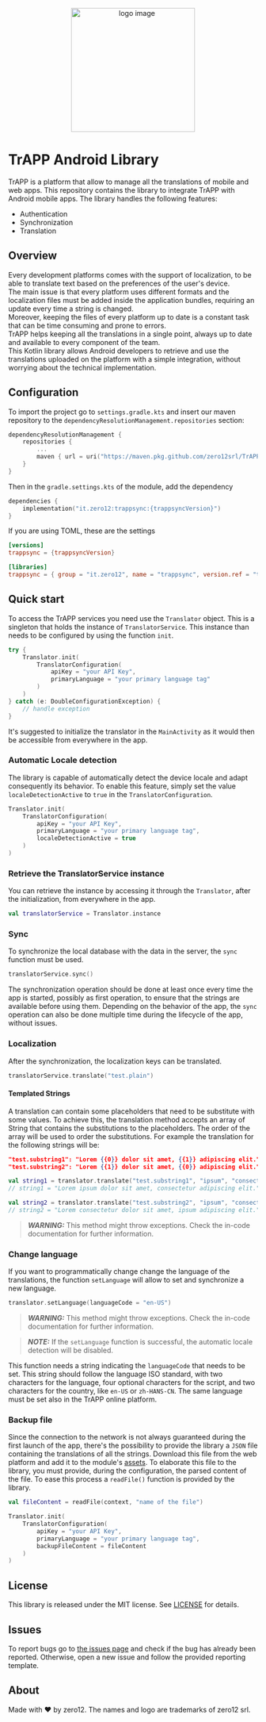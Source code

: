 <p align="center">
<img alt="logo image" width="250" src="https://trapp-documentation.s3.eu-central-1.amazonaws.com/LogoMakr-7gMmq0.png"  />
</p>

# TrAPP Android Library

TrAPP is a platform that allow to manage all the translations of mobile and web apps. This repository
contains the library to integrate TrAPP with Android mobile apps.
The library handles the following features:

- Authentication
- Synchronization
- Translation

## Overview

Every development platforms comes with the support of localization, to be able to translate text based on the preferences of the user's device.</br>
The main issue is that every platform uses different formats and the localization files must be added inside the application bundles, requiring an
update every time a string is changed.</br>
Moreover, keeping the files of every platform up to date is a constant task that can be time consuming and prone to errors.</br>
TrAPP helps keeping all the translations in a single point, always up to date and available to every component of the team.</br>
This Kotlin library allows Android developers to retrieve and use the translations uploaded on the platform with a simple integration, without worrying about the technical implementation.

## Configuration

To import the project go to `settings.gradle.kts` and insert our maven repository to the `dependencyResolutionManagement.repositories` section:
``` kotlin
dependencyResolutionManagement {
    repositories {
        ...
        maven { url = uri("https://maven.pkg.github.com/zero12srl/TrAPP-lib-Android") }
    }
}
```
Then in the `gradle.settings.kts` of the module, add the dependency
``` kotlin
dependencies {
    implementation("it.zero12:trappsync:{trappsyncVersion}")
}
```
If you are using TOML, these are the settings
``` toml
[versions]
trappsync = {trappsyncVersion}

[libraries]
trappsync = { group = "it.zero12", name = "trappsync", version.ref = "trappsync" }
```

## Quick start

To access the TrAPP services you need use the `Translator` object. This is a singleton that holds the instance of `TranslatorService`. This instance than needs to be configured by using the function `init`.
``` kotlin
try {
    Translator.init(
        TranslatorConfiguration(
            apiKey = "your API Key",
            primaryLanguage = "your primary language tag"
        )
    )
} catch (e: DoubleConfigurationException) {
    // handle exception
}

```
It's suggested to initialize the translator in the `MainActivity` as it would then be accessible from everywhere in the app.

### Automatic Locale detection

The library is capable of automatically detect the device locale and adapt consequently its behavior.
To enable this feature, simply set the value `localeDetectionActive` to `true` in the `TranslatorConfiguration`.
``` kotlin
Translator.init(
    TranslatorConfiguration(
        apiKey = "your API Key",
        primaryLanguage = "your primary language tag",
        localeDetectionActive = true
    )
)
```

### Retrieve the TranslatorService instance

You can retrieve the instance by accessing it through the `Translator`, after the initialization, from everywhere in the app.
``` kotlin
val translatorService = Translator.instance
```

### Sync
To synchronize the local database with the data in the server, the `sync` function must be used.
``` kotlin
translatorService.sync()
```
The synchronization operation should be done at least once every time the app is started, possibly as first operation, to ensure that the strings are available before using them. Depending on the behavior of the app, the `sync` operation can also be done multiple time during the lifecycle of the app, without issues.

### Localization

After the synchronization, the localization keys can be translated.
``` kotlin
translatorService.translate("test.plain")
```
#### Templated Strings
A translation can contain some placeholders that need to be substitute with some values. To achieve this, the translation method accepts an array of String that contains the substitutions to the placeholders. The order of the array will be used to order the substitutions. For example the translation for the following strings will be:
``` json
"test.substring1": "Lorem {{0}} dolor sit amet, {{1}} adipiscing elit."
"test.substring2": "Lorem {{1}} dolor sit amet, {{0}} adipiscing elit."
```
``` kotlin
val string1 = translator.translate("test.substring1", "ipsum", "consectetur")
// string1 = "Lorem ipsum dolor sit amet, consectetur adipiscing elit."

val string2 = translator.translate("test.substring2", "ipsum", "consectetur")
// string2 = "Lorem consectetur dolor sit amet, ipsum adipiscing elit."
```
> **_WARNING:_** This method might throw exceptions. Check the in-code documentation for further information.

### Change language

If you want to programmatically change change the language of the translations, the function `setLanguage` will allow to set and synchronize a new language.

``` kotlin
translator.setLanguage(languageCode = "en-US")
```
> **_WARNING:_** This method might throw exceptions. Check the in-code documentation for further information.

> **_NOTE:_** If the `setLanguage` function is successful, the automatic locale detection will be disabled.

This function needs a string indicating the `languageCode` that needs to be set. This string should follow the language ISO standard, with two characters for the language, four optional characters for the script, and two characters for the country, like `en-US` or `zh-HANS-CN`.
The same language must be set also in the TrAPP online platform.

### Backup file

Since the connection to the network is not always guaranteed during the first launch of the app, there's the possibility to provide the library a `JSON` file containing the translations of all the strings.
Download this file from the web platform and add it to the module's [assets](https://stackoverflow.com/a/27673773). 
To elaborate this file to the library, you must provide, during the configuration, the parsed content of the file. To ease this process a `readFile()` function is provided by the library.

``` kotlin
val fileContent = readFile(context, "name of the file")

Translator.init(
    TranslatorConfiguration(
        apiKey = "your API Key",
        primaryLanguage = "your primary language tag",
        backupFileContent = fileContent
    )
)
```

## License

This library is released under the MIT license. See [LICENSE](LICENSE) for details.

## Issues

To report bugs go to [the issues page](https://github.com/zero12srl/TrAPP-lib-Android/issues) and check if the bug has already been reported. Otherwise, open a new issue and follow the provided reporting template.

## About

Made with ❤️ by zero12. 
The names and logo are trademarks of zero12 srl.